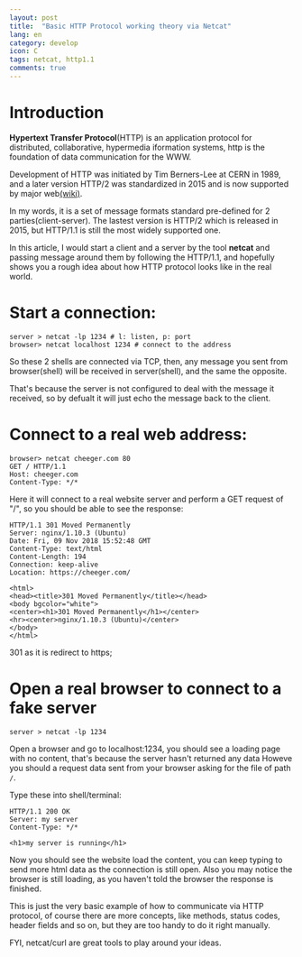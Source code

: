 ```yaml
---
layout: post
title:  "Basic HTTP Protocol working theory via Netcat"
lang: en
category: develop
icon: C
tags: netcat, http1.1
comments: true
---
```


# Introduction
**Hypertext Transfer Protocol**(HTTP) is an application protocol for distributed, collaborative, hypermedia iformation systems, http is the foundation of data communication for the WWW.

Development of HTTP was initiated by Tim Berners-Lee at CERN in 1989, and a later version HTTP/2 was standardized in 2015 and is now supported by major web[(wiki)][http-wiki-url].

In my words, it is a set of message formats standard pre-defined for 2 parties(client-server). The lastest version is HTTP/2 which is released in 2015, but HTTP/1.1 is still the most widely supported one.

In this article, I would start a client and a server by the tool **netcat** and passing message around them by following the HTTP/1.1, and hopefully shows you a rough idea about how HTTP protocol looks like in the real world.

# Start a connection:

    server > netcat -lp 1234 # l: listen, p: port
    browser> netcat localhost 1234 # connect to the address

So these 2 shells are connected via TCP, then, any message you sent from browser(shell) will be received in server(shell), and the same the opposite.

That's because the server is not configured to deal with the message it received, so by defualt it will just echo the message back to the client.

# Connect to a real web address:

    browser> netcat cheeger.com 80
    GET / HTTP/1.1
    Host: cheeger.com
    Content-Type: */*

Here it will connect to a real website server and perform a GET request of "/", so you should be able to see the response:

    HTTP/1.1 301 Moved Permanently
    Server: nginx/1.10.3 (Ubuntu)
    Date: Fri, 09 Nov 2018 15:52:48 GMT
    Content-Type: text/html
    Content-Length: 194
    Connection: keep-alive
    Location: https://cheeger.com/

    <html>
    <head><title>301 Moved Permanently</title></head>
    <body bgcolor="white">
    <center><h1>301 Moved Permanently</h1></center>
    <hr><center>nginx/1.10.3 (Ubuntu)</center>
    </body>
    </html>

301 as it is redirect to https;

# Open a real browser to connect to a fake server

    server > netcat -lp 1234

Open a browser and go to localhost:1234, you should see a loading page with no content, that's because the server hasn't returned any data
Howeve you should a request data sent from your browser asking for the file of path `/`.

Type these into shell/terminal:

    HTTP/1.1 200 OK
    Server: my server
    Content-Type: */*

    <h1>my server is running</h1>

Now you should see the website load the content, you can keep typing to send more html data as the connection is still open. Also you may notice the browser is still loading, as you haven't told the browser the response is finished.

This is just the very basic example of how to communicate via HTTP protocol, of course there are more concepts, like methods, status codes, header fields and so on, but they are too handy to do it right manually.

FYI, netcat/curl are great tools to play around your ideas.

[http-wiki-url]:https://en.wikipedia.org/wiki/Hypertext_Transfer_Protocol
